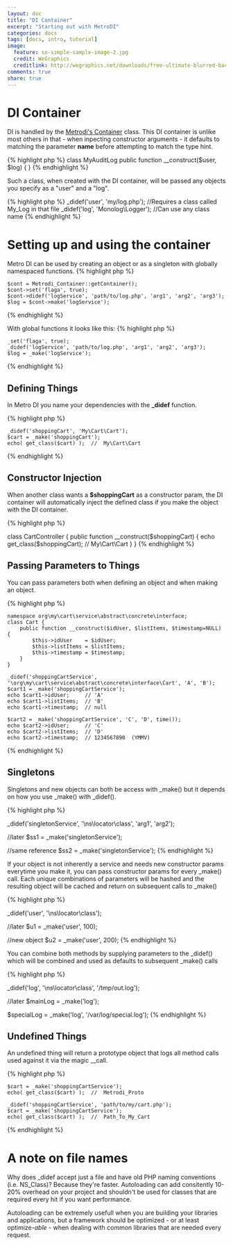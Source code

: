 ```yaml
---
layout: doc
title: "DI Container"
excerpt: "Starting out with MetroDI"
categories: docs
tags: [docs, intro, tutorial]
image:
  feature: so-simple-sample-image-2.jpg
  credit: WeGraphics
  creditlink: http://wegraphics.net/downloads/free-ultimate-blurred-background-pack/
comments: true
share: true
---
```


DI Container
========
DI is handled by the [Metrodi's Container](https://github.com/metrophp/metrodi) class.
This DI container is unlike most others in that - when inpecting constructor arguments - it defaults to matching the parameter **name** before attempting to match the type hint.

{% highlight php %}
class MyAuditLog
    public function __construct($user, $log) {
}
{% endhighlight %}

Such a class, when created with the DI container, will be passed any objects you specify
as a "user" and a "log".

{% highlight php %}
_didef('user', 'my/log.php');  //Requires a class called My_Log in that file
_didef('log', 'Monolog\Logger');  //Can use any class name
{% endhighlight %}

Setting up and using the container
====
Metro DI can be used by creating an object or as a singleton with globally namespaced functions.
{% highlight php %}

    $cont = Metrodi_Container::getContainer();
    $cont->set('flaga', true);
    $cont->didef('logService', 'path/to/log.php', 'arg1', 'arg2', 'arg3');
    $log = $cont->make('logService');
{% endhighlight %}

With global functions it looks like this:
{% highlight php %}

    _set('flaga', true);
    _didef('logService', 'path/to/log.php', 'arg1', 'arg2', 'arg3');
    $log = _make('logService');
{% endhighlight %}

Defining Things
---
In Metro DI you name your dependencies with the **_didef** function.

{% highlight php %}

    _didef('shoppingCart', 'My\Cart\Cart');
    $cart = _make('shoppingCart');
    echo( get_class($cart) );  //  My\Cart\Cart
{% endhighlight %}

Constructor Injection
---
When another class wants a **$shoppingCart** as a constructor param, the DI container will
automatically inject the defined class if you make the object with the DI container.

{% highlight php %}

class CartController {
  public function __construct($shoppingCart) {
    echo get_class($shoppingCart); // My\Cart\Cart
  }
}
{% endhighlight %}

Passing Parameters to Things
---
You can pass parameters both when defining an object and when making an object.

{% highlight php %}

	namespace org\my\cart\service\abstract\concrete\interface;
	class Cart {
		public function __construct($idUser, $listItems, $timestamp=NULL) {
			$this->idUser    = $idUser;
			$this->listItems = $listItems;
			$this->timestamp = $timestamp;
		}
	}

	_didef('shoppingCartService', '\org\my\cart\service\abstract\concrete\interface\Cart', 'A', 'B');
	$cart1 = _make('shoppingCartService');
	echo $cart1->idUser;     // 'A'
	echo $cart1->listItems;  // 'B'
	echo $cart1->timestamp;  // null

	$cart2 = _make('shoppingCartService', 'C', 'D', time());
	echo $cart2->idUser;     // 'C'
	echo $cart2->listItems;  // 'D'
	echo $cart2->timestamp;  // 1234567890  (YMMV)
{% endhighlight %}

Singletons
----------
Singletons and new objects can both be access with \_make() but it depends on how you use \_make() with \_didef().

{% highlight php %}

   _didef('singletonService', '\ns\locator\class', 'arg1', 'arg2');

   //later
   $ss1 = _make('singletonService');

   //same reference
   $ss2 = _make('singletonService');
{% endhighlight %}

If your object is not inherently a service and needs new constructor params everytime you make it, you can pass
constructor params for every \_make() call.  Each unique combinations of parameters will be hashed and the resulting
object will be cached and return on subsequent calls to \_make()

{% highlight php %}

   _didef('user', '\ns\locator\class');

   //later
   $u1 = _make('user', 100);

   //new object
   $u2 = _make('user', 200);
{% endhighlight %}

You can combine both methods by supplying parameters to the \_didef() which will be combined and used as defaults to
subsequent \_make() calls

{% highlight php %}

   _didef('log', '\ns\locator\class', '/tmp/out.log');

   //later
   $mainLog = _make('log');
   
   $specialLog = _make('log', '/var/log/special.log');
{% endhighlight %}


Undefined Things
------
An undefined thing will return a prototype object that logs all method calls used against it via the magic __call.

{% highlight php %}

    $cart = _make('shoppingCartService');
    echo( get_class($cart) );  //  Metrodi_Proto

    _didef('shoppingCartService', 'path/to/my/cart.php');
    $cart = _make('shoppingCartService');
    echo( get_class($cart) );  //  Path_To_My_Cart
{% endhighlight %}

A note on file names
====
Why does _didef accept just a file and have old PHP naming conventions (i.e. NS_Class)?  Because they're faster.  Autoloading can add consitently 10-20% overhead on your project and shouldn't be used for classes that are required every hit if you want performance.

Autoloading can be extremely usefull when you are building your libraries and applications, but a framework should be optimized - or at least optimize-*able* - when dealing with common libraries that are needed every request.

